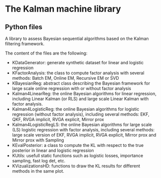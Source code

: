 # The Kalman machine library
## Python files
A library to assess Bayesian sequential algorithms based on the Kalman filtering framework.

The content of the files are the following:

- KDataGenerator: generate synthetic dataset for linear and logistic regression
- KFactorAnalysis: the class to compute factor analysis with several methods: Batch EM, Online EM, Recursive EM or SVD 
- KBayesianReg: abstract class describing the Bayesian framework for large scale online regression with or without factor analysis
- Kalman4LinearReg: the online Bayesian algorithms for linear regression, including Linear Kalman (or RLS) and large scale Linear Kalman with       factor analysis.
- Kalman4LogisticReg: the online Bayesian algorithms for logistic regression (without factor analysis),
  including several methods: EKF, QKF, RVGA implicit, RVGA explicit, Mirror prox
- Kalman4LogisticRegLS: the online Bayesian algorithms for large scale (LS) logistic regression with factor analysis,
  including several methods: large scale version of EKF, RVGA implicit, RVGA explicit, Mirror prox and Mirror prox with Sampling
- KEvalPosterior: a class to compute the KL with respect to the true posterior in linear and logistic regression
- KUtils: usefull static functions such as logistic losses, importance sampling, fast log det, etc. 
- KVizualizationsHD: functions to draw the KL results for different methods in the same plot.
